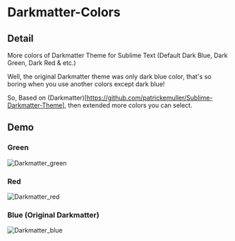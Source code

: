 # Darkmatter-Colors

## Detail
More colors of Darkmatter Theme for Sublime Text (Default Dark Blue, Dark Green, Dark Red &amp; etc.)

Well, the original Darkmatter theme was only dark blue color, that's so boring when you use another colors except dark blue!

So, Based on (Darkmatter)[https://github.com/patrickemuller/Sublime-Darkmatter-Theme], then extended more colors you can select.

## Demo

### Green
![Darkmatter_green](https://github.com/LxhBenMeow/Darkmatter-Colors/assets/82100581/9d390049-c4ed-4dd1-b573-0e3b726e8efb)

### Red
![Darkmatter_red](https://github.com/LxhBenMeow/Darkmatter-Colors/assets/82100581/14c2d4cd-5c9f-4275-bd37-3113add9047e)

### Blue (Original Darkmatter)
![Darkmatter_blue](https://github.com/LxhBenMeow/Darkmatter-Colors/assets/82100581/d178bbf8-7c6f-4264-86ab-4190a46586bd)

